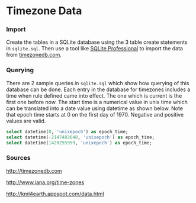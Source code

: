 # Timezone Data

### Import

Create the tables in a SQLite database using the 3 table create statements in
`sqlite.sql`. Then use a tool like [SQLite Professional](https://itunes.apple.com/us/app/sqlite-professional-sql-database/id586001240?mt=12)
to import the data from [timezonedb.com](http://www.timezonedb.com).

### Querying

There are 2 sample queries in `sqlite.sql` which show how querying of this
database can be done. Each entry in the database for timezones includes a
time when rule defined came into effect. The one which is current is the first
one before now. The start time is a numerical value in unix time which can
be translated into a date value using datetime as shown below. Note that epoch
time starts at 0 on the first day of 1970. Negative and positive values are
valid.

```sql
select datetime(0, 'unixepoch') as epoch_time;
select datetime(-2147483648, 'unixepoch') as epoch_time;
select datetime(1420255959, 'unixepoch') as epoch_time;
```

### Sources

http://timezonedb.com

http://www.iana.org/time-zones

http://kml4earth.appspot.com/data.html
